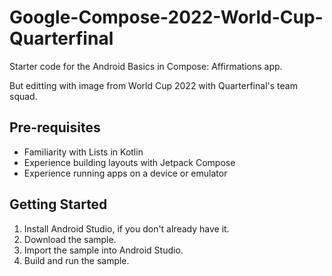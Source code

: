 Google-Compose-2022-World-Cup-Quarterfinal
================================

Starter code for the Android Basics in Compose: Affirmations app.

But editting with image from World Cup 2022 with Quarterfinal's team squad.

Pre-requisites
--------------
* Familiarity with Lists in Kotlin
* Experience building layouts with Jetpack Compose
* Experience running apps on a device or emulator


Getting Started
---------------
1. Install Android Studio, if you don't already have it.
2. Download the sample.
3. Import the sample into Android Studio.
4. Build and run the sample.
